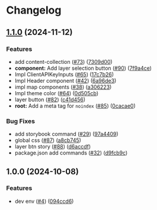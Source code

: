 # Changelog

## [1.1.0](https://github.com/halcyon-org/polka/compare/v1.0.0...v1.1.0) (2024-11-12)


### Features

* add content-collection ([#73](https://github.com/halcyon-org/polka/issues/73)) ([7309d00](https://github.com/halcyon-org/polka/commit/7309d00aafac0531708f298431fa09d828ea2081))
* **component:** Add layer selection button ([#90](https://github.com/halcyon-org/polka/issues/90)) ([7f9a4ce](https://github.com/halcyon-org/polka/commit/7f9a4cefa1cfd33f51ed8be7ec037aa5a6914895))
* Impl ClientAPIKeyInputs ([#65](https://github.com/halcyon-org/polka/issues/65)) ([17c7b26](https://github.com/halcyon-org/polka/commit/17c7b2690cb93cd2d7ef991c4289b20d21b5e4ea))
* Impl Header component ([#42](https://github.com/halcyon-org/polka/issues/42)) ([6a96de3](https://github.com/halcyon-org/polka/commit/6a96de3f8e71aa1d7e59cf4a15a34ca7e8797933))
* impl map components ([#38](https://github.com/halcyon-org/polka/issues/38)) ([a306223](https://github.com/halcyon-org/polka/commit/a306223638be8d0fb562280a2feb2928da20ad76))
* Impl theme color ([#64](https://github.com/halcyon-org/polka/issues/64)) ([0d505cb](https://github.com/halcyon-org/polka/commit/0d505cbeb5fc54c79b567ff3fdff04622a290e9d))
* layer button ([#82](https://github.com/halcyon-org/polka/issues/82)) ([c41d456](https://github.com/halcyon-org/polka/commit/c41d456b4692cfea71353776a3bc3c87cbdc17e8))
* **root:** Add a meta tag for `noindex` ([#85](https://github.com/halcyon-org/polka/issues/85)) ([0cacae0](https://github.com/halcyon-org/polka/commit/0cacae0b3df602de30ee10a4ca9a09e02d945766))


### Bug Fixes

* add storybook command ([#29](https://github.com/halcyon-org/polka/issues/29)) ([97a4409](https://github.com/halcyon-org/polka/commit/97a44095f5502136a1f94dc0327d139e61e88a2b))
* global css ([#87](https://github.com/halcyon-org/polka/issues/87)) ([a8cb745](https://github.com/halcyon-org/polka/commit/a8cb745d6bee7b83a7b99005f6e113981ac77bd2))
* layer btn story ([#88](https://github.com/halcyon-org/polka/issues/88)) ([d6accdf](https://github.com/halcyon-org/polka/commit/d6accdf699aa42fbc20aef5b24ce9586ce3b2474))
* package.json add commands ([#32](https://github.com/halcyon-org/polka/issues/32)) ([d9fcb9c](https://github.com/halcyon-org/polka/commit/d9fcb9c3fa3a45665155445bd9e8af5ed91dc43e))

## 1.0.0 (2024-10-08)


### Features

* dev env ([#4](https://github.com/halcyon-org/polka/issues/4)) ([094ccd6](https://github.com/halcyon-org/polka/commit/094ccd68160ddd7a693e6565752a26f94d177d9a))
